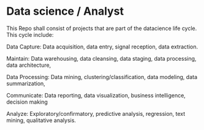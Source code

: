 # Data science / Analyst
This Repo shall consist of projects that are part of the datacience life cycle. This cycle include:

Data Capture: Data acquisition, data entry, signal reception, data extraction.

Maintain: Data warehousing, data cleansing, data staging, data processing, data architecture,

Data Processing: Data mining, clustering/classification, data modeling, data summarization,

Communicate: Data reporting, data visualization, business intelligence, decision making

Analyze: Exploratory/confirmatory, predictive analysis, regression, text mining, qualitative analysis.

